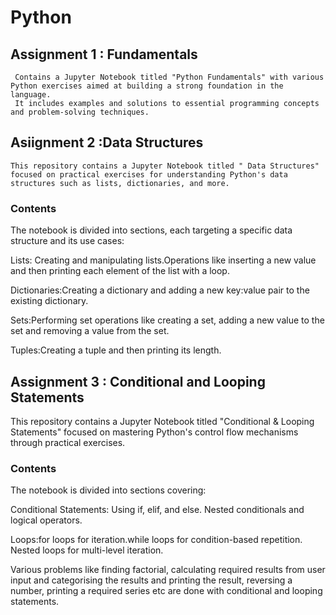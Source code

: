 # Python

## Assignment 1 : Fundamentals
     Contains a Jupyter Notebook titled "Python Fundamentals" with various Python exercises aimed at building a strong foundation in the language. 
     It includes examples and solutions to essential programming concepts and problem-solving techniques.

## Asiignment 2 :Data Structures

    This repository contains a Jupyter Notebook titled " Data Structures" focused on practical exercises for understanding Python's data structures such as lists, dictionaries, and more.

### Contents

The notebook is divided into sections, each targeting a specific data structure and its use cases:

Lists: Creating and manipulating lists.Operations like inserting a new value and then printing each element of the list with a loop.

Dictionaries:Creating a dictionary and adding a new key:value pair to the existing dictionary.

Sets:Performing set operations like creating a set, adding a new value to the set and removing a value from the set.

Tuples:Creating a tuple and then printing its length.

## Assignment 3 : Conditional and Looping Statements
  This repository contains a Jupyter Notebook titled "Conditional & Looping Statements" focused on mastering Python's control flow mechanisms through practical exercises.

### Contents

The notebook is divided into sections covering:

Conditional Statements: Using if, elif, and else. Nested conditionals and logical operators.

Loops:for loops for iteration.while loops for condition-based repetition. Nested loops for multi-level iteration.

Various problems like finding factorial, calculating required results from user input and categorising the results and printing the result, reversing a number, printing a required series etc are done with conditional and looping statements.

